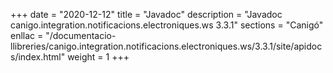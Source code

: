+++
date        = "2020-12-12"
title       = "Javadoc"
description = "Javadoc canigo.integration.notificacions.electroniques.ws 3.3.1"
sections    = "Canigó"
enllac		= "/documentacio-llibreries/canigo.integration.notificacions.electroniques.ws/3.3.1/site/apidocs/index.html"
weight		= 1
+++
